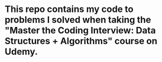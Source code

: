# This repo contains my code to problems I solved when taking the "Master the Coding Interview: Data Structures + Algorithms" course on Udemy.
